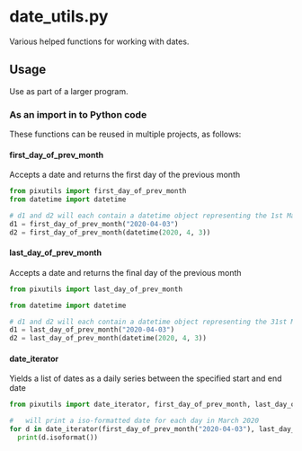 # date_utils.py

Various helped functions for working with dates.

## Usage

Use as part of a larger program.

### As an import in to Python code

These functions can be reused in multiple projects, as follows:

#### first_day_of_prev_month

Accepts a date and returns the first day of the previous month

```python
from pixutils import first_day_of_prev_month  
from datetime import datetime

# d1 and d2 will each contain a datetime object representing the 1st March 2020
d1 = first_day_of_prev_month("2020-04-03")
d2 = first_day_of_prev_month(datetime(2020, 4, 3))
```


#### last_day_of_prev_month

Accepts a date and returns the final day of the previous month

```python
from pixutils import last_day_of_prev_month

from datetime import datetime

# d1 and d2 will each contain a datetime object representing the 31st March 2020
d1 = last_day_of_prev_month("2020-04-03")
d2 = last_day_of_prev_month(datetime(2020, 4, 3))
```

#### date_iterator

Yields a list of dates as a daily series between the specified start and end date

```python
from pixutils import date_iterator, first_day_of_prev_month, last_day_of_prev_month 

#   will print a iso-formatted date for each day in March 2020 
for d in date_iterator(first_day_of_prev_month("2020-04-03"), last_day_of_prev_month("2020-04-03")):
  print(d.isoformat())
```
